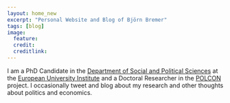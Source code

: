 ```yaml
---
layout: home_new
excerpt: "Personal Website and Blog of Björn Bremer"
tags: [blog]
image:
  feature: 
  credit: 
  creditlink: 
---
```


I am a PhD Candidate in the [Department of Social and Political Sciences](http://www.eui.eu/DepartmentsAndCentres/PoliticalAndSocialSciences/Index.aspx) at the [European University Institute](http://www.eui.eu/Home.aspx) and a Doctoral Researcher in the [POLCON](http://www.eui.eu/Projects/POLCON/Home.aspx) project. I occasionally tweet and blog about my research and other thoughts about politics and economics.